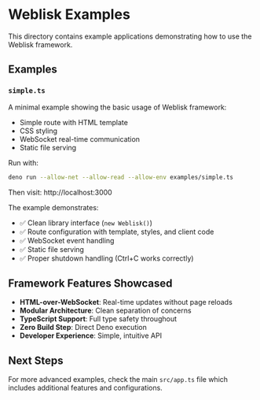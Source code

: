 # Weblisk Examples

This directory contains example applications demonstrating how to use the Weblisk framework.

## Examples

### `simple.ts`

A minimal example showing the basic usage of Weblisk framework:

- Simple route with HTML template
- CSS styling
- WebSocket real-time communication
- Static file serving

Run with:

```bash
deno run --allow-net --allow-read --allow-env examples/simple.ts
```

Then visit: http://localhost:3000

The example demonstrates:

- ✅ Clean library interface (`new Weblisk()`)
- ✅ Route configuration with template, styles, and client code
- ✅ WebSocket event handling
- ✅ Static file serving
- ✅ Proper shutdown handling (Ctrl+C works correctly)

## Framework Features Showcased

- **HTML-over-WebSocket**: Real-time updates without page reloads
- **Modular Architecture**: Clean separation of concerns
- **TypeScript Support**: Full type safety throughout
- **Zero Build Step**: Direct Deno execution
- **Developer Experience**: Simple, intuitive API

## Next Steps

For more advanced examples, check the main `src/app.ts` file which includes additional features and configurations.

